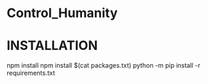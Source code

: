 # Control_Humanity

# INSTALLATION
npm install
npm install $(cat packages.txt)
python -m pip install -r requirements.txt
